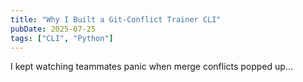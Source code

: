 ```yaml
---
title: "Why I Built a Git-Conflict Trainer CLI"
pubDate: 2025-07-25
tags: ["CLI", "Python"]
---
```


I kept watching teammates panic when merge conflicts popped up…
